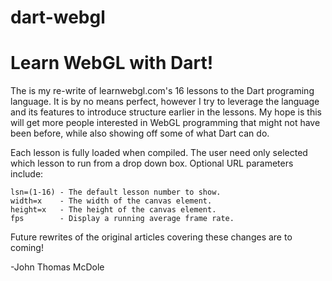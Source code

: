 dart-webgl
==========
Learn WebGL with Dart!
==========

The is my re-write of learnwebgl.com's 16 lessons to the Dart programing
language. It is by no means perfect, however I try to leverage the
language and its features to introduce structure earlier in the lessons.
My hope is this will get more people interested in WebGL programming that
might not have been before, while also showing off some of what Dart can do.

Each lesson is fully loaded when compiled. The user need only selected
which lesson to run from a drop down box.  Optional URL parameters
include:

    lsn=(1-16) - The default lesson number to show.
    width=x    - The width of the canvas element.
    height=x   - The height of the canvas element.
    fps        - Display a running average frame rate.

Future rewrites of the original articles covering these changes are
to coming!

-John Thomas McDole
